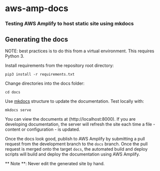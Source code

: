 # aws-amp-docs
### Testing AWS Amplify to host static site using mkdocs

Generating the docs
----------

NOTE: best practices is to do this from a virtual environment.  This requires Python 3.

Install requirements from the repository root directory:

    pip3 install -r requirements.txt

Change directories into the docs folder:

    cd docs

Use [mkdocs](http://www.mkdocs.org/) structure to update the documentation. Test locally with:

    mkdocs serve

You can view the documents at (http://localhost:8000).  If you are developing documentation,
the server will refresh the site each time a file - content or configuration - is updated.

Once the docs look good, publish to AWS Amplify by submitting a pull request from the development branch to the `docs` branch.
Once the pull request is merged onto the target `docs`, the automated build and deploy scripts will build and deploy the documentation using AWS Amplify.

** Note **: Never edit the generated site by hand.
